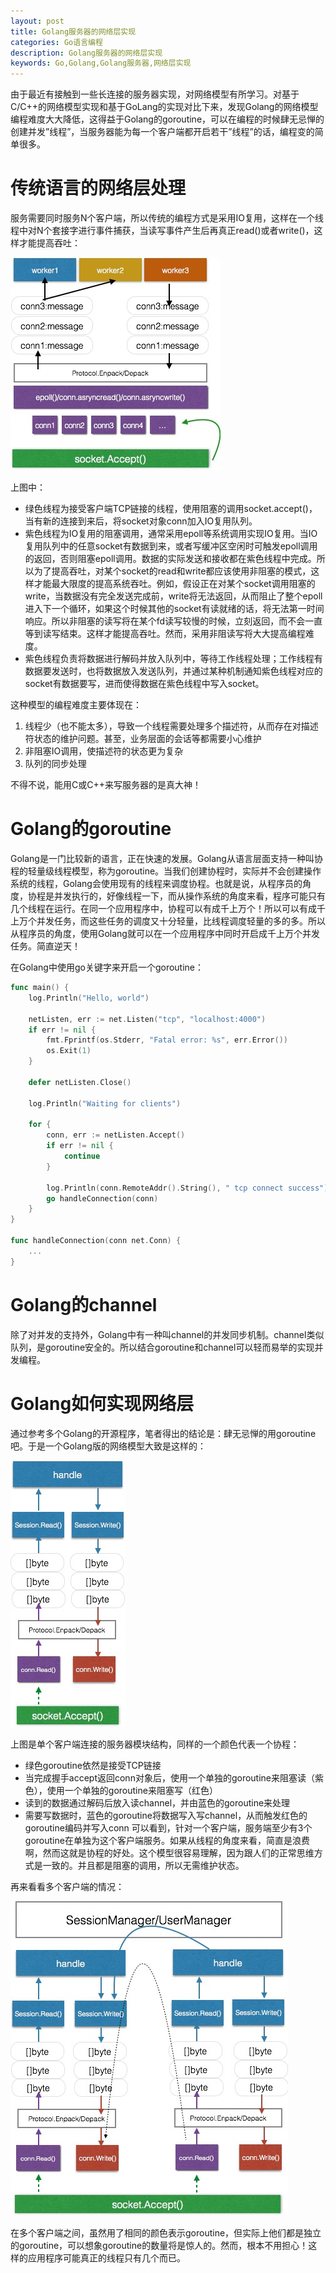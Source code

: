 ```yaml
---
layout: post
title: Golang服务器的网络层实现
categories: Go语言编程
description: Golang服务器的网络层实现
keywords: Go,Golang,Golang服务器,网络层实现
---
```


由于最近有接触到一些长连接的服务器实现，对网络模型有所学习。对基于C/C++的网络模型实现和基于GoLang的实现对比下来，发现Golang的网络模型编程难度大大降低，这得益于Golang的goroutine，可以在编程的时候肆无忌惮的创建并发”线程”，当服务器能为每一个客户端都开启若干”线程”的话，编程变的简单很多。

# 传统语言的网络层处理
服务需要同时服务N个客户端，所以传统的编程方式是采用IO复用，这样在一个线程中对N个套接字进行事件捕获，当读写事件产生后再真正read()或者write()，这样才能提高吞吐：

![](/images/posts/golang/2016-10-06-golang-network-00.jpg)

上图中：

* 绿色线程为接受客户端TCP链接的线程，使用阻塞的调用socket.accept()，当有新的连接到来后，将socket对象conn加入IO复用队列。
* 紫色线程为IO复用的阻塞调用，通常采用epoll等系统调用实现IO复用。当IO复用队列中的任意socket有数据到来，或者写缓冲区空闲时可触发epoll调用的返回，否则阻塞epoll调用。数据的实际发送和接收都在紫色线程中完成。所以为了提高吞吐，对某个socket的read和write都应该使用非阻塞的模式，这样才能最大限度的提高系统吞吐。例如，假设正在对某个socket调用阻塞的write，当数据没有完全发送完成前，write将无法返回，从而阻止了整个epoll进入下一个循环，如果这个时候其他的socket有读就绪的话，将无法第一时间响应。所以非阻塞的读写将在某个fd读写较慢的时候，立刻返回，而不会一直等到读写结束。这样才能提高吞吐。然而，采用非阻读写将大大提高编程难度。
* 紫色线程负责将数据进行解码并放入队列中，等待工作线程处理；工作线程有数据要发送时，也将数据放入发送队列，并通过某种机制通知紫色线程对应的socket有数据要写，进而使得数据在紫色线程中写入socket。

这种模型的编程难度主要体现在：

1. 线程少（也不能太多），导致一个线程需要处理多个描述符，从而存在对描述符状态的维护问题。甚至，业务层面的会话等都需要小心维护
2. 非阻塞IO调用，使描述符的状态更为复杂
3. 队列的同步处理

不得不说，能用C或C++来写服务器的是真大神！

# Golang的goroutine
Golang是一门比较新的语言，正在快速的发展。Golang从语言层面支持一种叫协程的轻量级线程模型，称为goroutine。当我们创建协程时，实际并不会创建操作系统的线程，Golang会使用现有的线程来调度协程。也就是说，从程序员的角度，协程是并发执行的，好像线程一下，而从操作系统的角度来看，程序可能只有几个线程在运行。在同一个应用程序中，协程可以有成千上万个！所以可以有成千上万个并发任务，而这些任务的调度又十分轻量，比线程调度轻量的多的多。所以从程序员的角度，使用Golang就可以在一个应用程序中同时开启成千上万个并发任务。简直逆天！

在Golang中使用go关键字来开启一个goroutine：
```go
func main() {
	log.Println("Hello, world")

	netListen, err := net.Listen("tcp", "localhost:4000")
	if err != nil {
		fmt.Fprintf(os.Stderr, "Fatal error: %s", err.Error())
		os.Exit(1)
	}

	defer netListen.Close()

	log.Println("Waiting for clients")

	for {
		conn, err := netListen.Accept()
		if err != nil {
			continue
		}

		log.Println(conn.RemoteAddr().String(), " tcp connect success")
		go handleConnection(conn)
	}
}

func handleConnection(conn net.Conn) {
	...
}
```

# Golang的channel
除了对并发的支持外，Golang中有一种叫channel的并发同步机制。channel类似队列，是goroutine安全的。所以结合goroutine和channel可以轻而易举的实现并发编程。

# Golang如何实现网络层
通过参考多个Golang的开源程序，笔者得出的结论是：肆无忌惮的用goroutine吧。于是一个Golang版的网络模型大致是这样的：

![](/images/posts/golang/2016-10-06-golang-network-01.jpg)

上图是单个客户端连接的服务器模块结构，同样的一个颜色代表一个协程：

* 绿色goroutine依然是接受TCP链接
* 当完成握手accept返回conn对象后，使用一个单独的goroutine来阻塞读（紫色），使用一个单独的goroutine来阻塞写（红色）
* 读到的数据通过解码后放入读channel，并由蓝色的goroutine来处理
* 需要写数据时，蓝色的goroutine将数据写入写channel，从而触发红色的goroutine编码并写入conn
可以看到，针对一个客户端，服务端至少有3个goroutine在单独为这个客户端服务。如果从线程的角度来看，简直是浪费啊，然而这就是协程的好处。这个模型很容易理解，因为跟人们的正常思维方式是一致的。并且都是阻塞的调用，所以无需维护状态。

再来看看多个客户端的情况：

![](/images/posts/golang/2016-10-06-golang-network-02.jpg)

在多个客户端之间，虽然用了相同的颜色表示goroutine，但实际上他们都是独立的goroutine，可以想象goroutine的数量将是惊人的。然而，根本不用担心！这样的应用程序可能真正的线程只有几个而已。